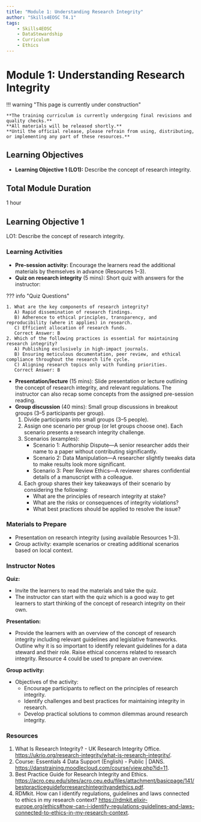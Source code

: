 ```yaml
---
title: "Module 1: Understanding Research Integrity"
author: "Skills4EOSC T4.1"
tags:
    - Skills4EOSC
    - DataStewardship
    - Curriculum
    - Ethics
---
```


# Module 1: Understanding Research Integrity


!!! warning "This page is currently under construction"

    **The training curriculum is currently undergoing final revisions and quality checks.**
    **All materials will be released shortly.**
    **Until the official release, please refrain from using, distributing, or implementing any part of these resources.**


## Learning Objectives

- **Learning Objective 1 (LO1):** Describe the concept of research integrity.


## Total Module Duration

1 hour


## Learning Objective 1

LO1: Describe the concept of research integrity.


### Learning Activities

- **Pre-session activity:** Encourage the learners read the additional materials by themselves in advance (Resources&nbsp;1&ndash;3).
- **Quiz on research integrity** (5&nbsp;mins): Short quiz with answers for the instructor:

??? info "Quiz Questions"

    1. What are the key components of research integrity?  
       A) Rapid dissemination of research findings.  
       B) Adherence to ethical principles, transparency, and reproducibility (where it applies) in research.  
       C) Efficient allocation of research funds.  
       Correct Answer: B
    2. Which of the following practices is essential for maintaining research integrity?  
       A) Publishing exclusively in high-impact journals.  
       B) Ensuring meticulous documentation, peer review, and ethical compliance throughout the research life cycle.  
       C) Aligning research topics only with funding priorities.  
       Correct Answer: B

- **Presentation/lecture** (15&nbsp;mins): Slide presentation or lecture outlining the concept of research integrity, and relevant regulations. The instructor can also recap some concepts from the assigned pre-session reading.
- **Group discussion** (40&nbsp;mins): Small group discussions in breakout groups (3&ndash;5 participants per group).
    1. Divide participants into small groups (3&ndash;5 people).
    2. Assign one scenario per group (or let groups choose one). Each scenario presents a research integrity challenge.
    3. Scenarios (examples):
        - Scenario 1: Authorship Dispute&mdash;A senior researcher adds their name to a paper without contributing significantly.
        - Scenario 2: Data Manipulation&mdash;A researcher slightly tweaks data to make results look more significant.
        - Scenario 3: Peer Review Ethics&mdash;A reviewer shares confidential details of a manuscript with a colleague.
    4. Each group shares their key takeaways of their scenario by considering the following:
        - What are the principles of research integrity at stake?
        - What are the risks or consequences of integrity violations?
        - What best practices should be applied to resolve the issue?


### Materials to Prepare

- Presentation on research integrity (using available Resources&nbsp;1&ndash;3).
- Group activity: example scenarios or creating additional scenarios based on local context.


### Instructor Notes

**Quiz:**

- Invite the learners to read the materials and take the quiz.
- The instructor can start with the quiz which is a good way to get learners to start thinking of the concept of research integrity on their own.

**Presentation:**

- Provide the learners with an overview of the concept of research integrity including relevant guidelines and legislative frameworks. Outline why it is so important to identify relevant guidelines for a data steward and their role. Raise ethical concerns related to research integrity. Resource&nbsp;4 could be used to prepare an overview.

**Group activity:**

- Objectives of the activity:
    - Encourage participants to reflect on the principles of research integrity.
    - Identify challenges and best practices for maintaining integrity in research.
    - Develop practical solutions to common dilemmas around research integrity.


### Resources

1. What Is Research Integrity? - UK Research Integrity Office. <https://ukrio.org/research-integrity/what-is-research-integrity/>.
2. Course: Essentials 4 Data Support (English) - Public | DANS. <https://danstraining.moodlecloud.com/course/view.php?id=11>.
3. Best Practice Guide for Research Integrity and Ethics. <https://acro.ceu.edu/sites/acro.ceu.edu/files/attachment/basicpage/141/bestpracticeguideforresearchintegrityandethics.pdf>.
4. RDMkit. How can I identify regulations, guidelines and laws connected to ethics in my research context? <https://rdmkit.elixir-europe.org/ethics#how-can-i-identify-regulations-guidelines-and-laws-connected-to-ethics-in-my-research-context>.
